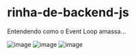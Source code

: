 # rinha-de-backend-js

Entendendo como o Event Loop amassa...

![image](https://github.com/KauanCarvalho/rinha-de-backend-js/assets/55901289/d05b1f72-efce-4d7d-bffc-83634eb952f3)
![image](https://github.com/KauanCarvalho/rinha-de-backend-js/assets/55901289/11cf1106-7003-4a09-8eb6-82883ab4c672)
![image](https://github.com/KauanCarvalho/rinha-de-backend-js/assets/55901289/f9158378-c5ec-4775-aafa-9058218fe89f)
